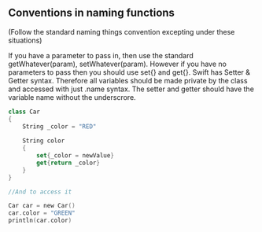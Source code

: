 ## Conventions in naming functions 
(Follow the standard naming things convention excepting under these situations)

If you have a parameter to pass in, then use the standard getWhatever(param), setWhatever(param). However if you have no parameters to pass then you should use set{} and get{}. Swift has Setter & Getter syntax. Therefore all variables should be made private by the class and accessed with just .name syntax. The setter and getter should have the variable name without the underscrore.

```swift
class Car
{
    String _color = "RED"
    
    String color
    {
        set{_color = newValue}
        get{return _color}
    }
}

//And to access it

Car car = new Car()
car.color = "GREEN"
println(car.color)

```

<br />
